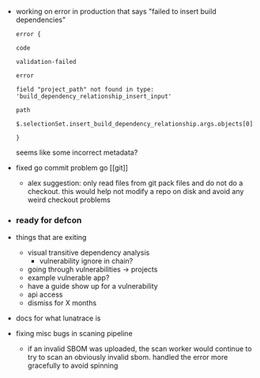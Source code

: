 - working on error in production that says "failed to insert build dependencies"
  ```
  error {
  
  code
  
  validation-failed
  
  error
  
  field "project_path" not found in type: 'build_dependency_relationship_insert_input'
  
  path
  
  $.selectionSet.insert_build_dependency_relationship.args.objects[0].project_path
  
  }
  ```
  
  seems like some incorrect metadata?
- fixed go commit problem go [[git]]
	- alex suggestion: only read files from git pack files and do not do a checkout. this would help not modify a repo on disk and avoid any weird checkout problems
- ### ready for defcon
- things that are exiting
	- visual transitive dependency analysis
		- vulnerability ignore in chain?
	- going through vulnerabilities -> projects
	- example vulnerable app?
	- have a guide show up for a vulnerability
	- api access
	- dismiss for X months
- docs for what lunatrace is
- fixing misc bugs in scaning pipeline
	- if an invalid SBOM was uploaded, the scan worker would continue to try to scan an obviously invalid sbom. handled the error more gracefully to avoid spinning